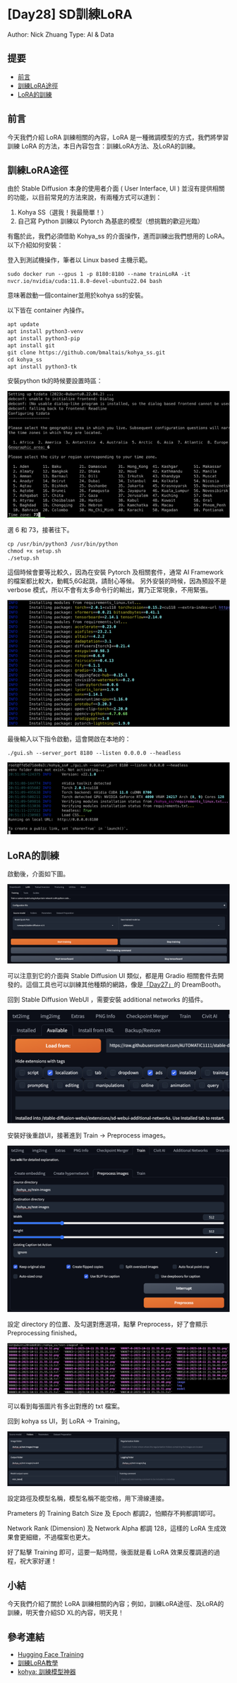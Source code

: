 # [Day28] SD訓練LoRA

Author: Nick Zhuang
Type: AI & Data

## 提要

- [前言](#前言)
- [訓練LoRA途徑](#訓練lora途徑)
- [LoRA的訓練](#lora的訓練)

## 前言

今天我們介紹 LoRA 訓練相關的內容，LoRA 是一種微調模型的方式，我們將學習訓練 LoRA 的方法，本日內容包含：訓練LoRA方法、及LoRA的訓練。

## 訓練LoRA途徑

由於 Stable Diffusion 本身的使用者介面 ( User Interface, UI ) 並沒有提供相關的功能，以目前常見的方法來說，有兩種方式可以達到：

1. Kohya SS（選我！我最簡單！）
2. 自己寫 Python 訓練以 Pytorch 為基底的模型（想挑戰的歡迎光臨）

有鑑於此，我們必須借助 Kohya_ss 的介面操作，進而訓練出我們想用的 LoRA。
以下介紹如何安裝：

登入到測試機操作，筆者以 Linux based 主機示範。

```
sudo docker run --gpus 1 -p 8180:8180 --name trainLoRA -it nvcr.io/nvidia/cuda:11.8.0-devel-ubuntu22.04 bash
```

意味著啟動一個container並用於kohya ss的安裝。

以下皆在 container 內操作。

```
apt update
apt install python3-venv
apt install python3-pip
apt install git
git clone https://github.com/bmaltais/kohya_ss.git
cd kohya_ss
apt install python3-tk
```

安裝python tk的時候要設置時區：

![1697200946185](image/README/1697200946185.png)

選 6 和 73，接著往下。

```
cp /usr/bin/python3 /usr/bin/python
chmod +x setup.sh
./setup.sh
```

這個時候會要等比較久，因為在安裝 Pytorch 及相關套件，通常 AI Framework 的檔案都比較大，動輒5,6G起跳，請耐心等候。
另外安裝的時候，因為預設不是 verbose 模式，所以不會有太多命令行的輸出，實乃正常現象，不用緊張。

![1697201371766](image/README/1697201371766.png)

最後輸入以下指令啟動，這會開啟在本地的：

```
./gui.sh --server_port 8180 --listen 0.0.0.0 --headless
```

![1697201575581](image/README/1697201575581.png)

## LoRA的訓練

啟動後，介面如下圖。

![1697201709233](image/README/1697201709233.png)

可以注意到它的介面與 Stable Diffusion UI 類似，都是用 Gradio 相關套件去開發的。這個工具也可以訓練其他種類的網路，像是[「Day27」](https://ithelp.ithome.com.tw/articles/10338756)的 DreamBooth。

回到 Stable Diffusion WebUI ，需要安裝 additional networks 的插件。

![1697202984509](image/README/1697202984509.png)

安裝好後重啟UI，接著進到 Train -> Preprocess images。

![1697203913816](image/README/1697203913816.png)

設定 directory 的位置、及勾選對應選項，點擊 Preprocess，好了會顯示 Preprocessing finished。

![1697204238609](image/README/1697204238609.png)

可以看到每張圖片有多出對應的 txt 檔案。

回到 kohya ss UI，到 LoRA -> Training。

![1697204570401](image/README/1697204570401.png)

設定路徑及模型名稱，模型名稱不能空格，用下滑線連接。

Prameters 的 Training Batch Size 及 Epoch 都調2，怕顯存不夠都調1即可。

Network Rank (Dimension) 及 Network Alpha 都調 128，這樣的 LoRA 生成效果會更細緻，不過檔案也更大。

好了點擊 Training 即可，這要一點時間，後面就是看 LoRA 效果反覆調適的過程，祝大家好運！

## 小結

今天我們介紹了關於 LoRA 訓練相關的內容；例如，訓練LoRA途徑、及LoRA的訓練，明天會介紹SD XL的內容，明天見！

## 參考連結

- [Hugging Face Training](https://huggingface.co/docs/diffusers/training)
- [訓練LoRA教學](https://www.youtube.com/watch?v=s0XJOGfUxkE)
- [kohya: 訓練模型神器](https://github.com/bmaltais/kohya_ss?ref=blog.hinablue.me)

